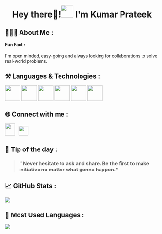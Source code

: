   <h1 align="center"> Hey there👋!<img src="https://user-images.githubusercontent.com/78784617/230737748-5eab6fe8-5815-43fe-b0c5-ff09a7d0b635.gif" width="40px"> I'm Kumar Prateek</h1>





<h2> 🙋🏻‍♂️ About Me : </h2>

<h4>Fun Fact :</h4> I'm open minded, easy-going and always looking for collaborations to solve real-world problems.

<h2> ⚒️ Languages & Technologies :</h2>
<span>
<img src="https://github.com/kprateek2108/kprateek2108/assets/110351240/5ca2708c-b465-4161-bebf-a62c8a5dec0e" width="50px" height="50px">
<img src="https://github.com/kprateek2108/kprateek2108/assets/110351240/f42a02d4-d874-4f8a-b420-eef13446ba14" width="50px" height="50px">
<img src="https://github.com/kprateek2108/kprateek2108/assets/110351240/0e1c5891-b2de-43ab-acbb-eed7cb522540" width="50px" height="50px">
<img src="https://github.com/kprateek2108/kprateek2108/assets/110351240/417c9313-8b02-471d-8db8-ac3cf9ff5336" width="50px" height="50px">
<img src="https://github.com/kprateek2108/kprateek2108/assets/110351240/84c6e034-e68d-4aa5-831d-f42d14c46ef8" width="50px" height="50px">
<img src="https://github.com/kprateek2108/kprateek2108/assets/110351240/07f3f559-f8eb-45fc-adb1-ff5d5dd181dd" width="50px" height="50px">
</span>

<h2> 🌐 Connect with me :</h2>

<a href="https://www.linkedin.com/in/"><img src ="https://user-images.githubusercontent.com/78784617/229765486-3364fe55-f45f-4b51-a2bc-b2bc721f8286.svg"
 width="32px" height="40px"></a> &nbsp;
<a href="https://twitter.com/prateekkp2108"><img src="https://user-images.githubusercontent.com/78784617/229769750-177a71de-d1d1-4d0e-905f-bdd423a48ecd.svg"
width="32px" height="32px"></a>


 
<h2> 💭 Tip of the day : </h2>
<h3><blockquote><q> Never hesitate to ask and share. Be the first to make initiative no matter what gonna happen.</q></blockquote></h3>




<h2> 📈 GitHub Stats : </h2>
<img src="https://github-readme-stats.vercel.app/api?username=kprateek2108&showicons=true&theme=transparent">
 
<h2> 🎯 Most Used Languages : </h2>
<img src="https://github-readme-stats.vercel.app/api/top-langs/?username=kprateek2108&layout=compact&theme=transparent">
